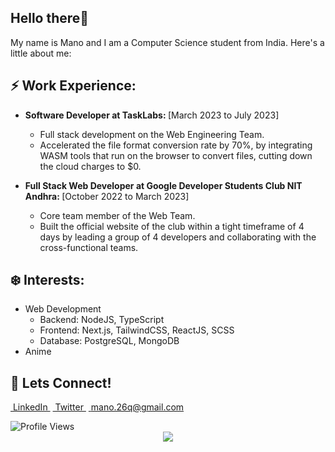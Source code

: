 ## Hello there👋

My name is Mano and I am a Computer Science student from India. Here's a little about me:

## ⚡ Work Experience:

- <strong>Software Developer at TaskLabs: </strong> [March 2023 to July 2023]
  - Full stack development on the Web Engineering Team.
  - Accelerated the file format conversion rate by 70%, by integrating WASM tools that run on the browser to convert
files, cutting down the cloud charges to $0.
 
- <strong>Full Stack Web Developer at Google Developer Students Club NIT Andhra: </strong>[October 2022 to March 2023]
  - Core team member of the Web Team.
  - Built the official website of the club within a tight timeframe of 4 days by leading a group of 4 developers and
collaborating with the cross-functional teams.

## ❄️ Interests: 

- Web Development
  - Backend: NodeJS, TypeScript
  - Frontend: Next.js, TailwindCSS, ReactJS, SCSS
  - Database: PostgreSQL, MongoDB
- Anime

## 📧 Lets Connect!

<a href="https://www.linkedin.com/in/wmano/" rel=noreferrer target="_blank">&nbsp;LinkedIn&nbsp;</a>
<a href="https://twitter.com/mano__08" rel=noreferrer target="_blank">&nbsp;Twitter&nbsp;</a>
<a href="mailto:mano.26q@gmail.com" rel=noreferrer target="_blank">&nbsp;mano.26q@gmail.com&nbsp;</a>


<img alt="Profile Views" src="https://komarev.com/ghpvc/?username=Mano-08&color=brightgreen&label=Profile+Views" />
<div align="center">
  <a href="https://holopin.io/mano26"><img src="https://holopin.me/@mano26" /></a>
</div>
